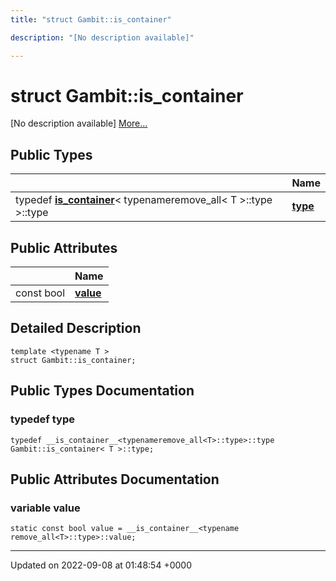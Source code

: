 ```yaml
---
title: "struct Gambit::is_container"

description: "[No description available]"

---
```


# struct Gambit::is_container



[No description available] [More...](#detailed-description)

## Public Types

|                | Name           |
| -------------- | -------------- |
| typedef [__is_container__](/documentation/code/classes/structgambit_1_1____is__container____/)< typenameremove_all< T >::type >::type | **[type](/documentation/code/classes/structgambit_1_1is__container/#typedef-gambitis-container-type)**  |

## Public Attributes

|                | Name           |
| -------------- | -------------- |
| const bool | **[value](/documentation/code/classes/structgambit_1_1is__container/#variable-gambitis-container-value)**  |

## Detailed Description

```
template <typename T >
struct Gambit::is_container;
```

## Public Types Documentation

### typedef type

```
typedef __is_container__<typenameremove_all<T>::type>::type Gambit::is_container< T >::type;
```


## Public Attributes Documentation

### variable value

```
static const bool value = __is_container__<typename remove_all<T>::type>::value;
```


-------------------------------

Updated on 2022-09-08 at 01:48:54 +0000